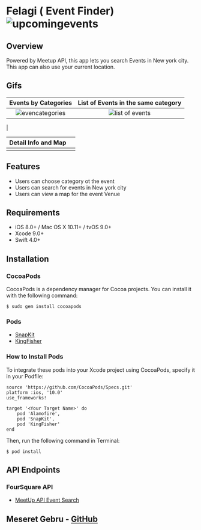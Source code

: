 # Felagi ( Event Finder)![upcomingevents](https://user-images.githubusercontent.com/32072624/40939994-5c3e0dd8-6814-11e8-94cd-d548995583fe.png)




## Overview
Powered by Meetup API, this app lets you search Events in New york city. This app can also use  your current location. 

## Gifs
|Events by Categories |List of Events in the same category|
|:-------------------:|:---------------------------------:|
|![evencategories](https://user-images.githubusercontent.com/32072624/40937648-4dd96fa0-680d-11e8-831a-580ffe7d91bc.gif)|![list of events](https://user-images.githubusercontent.com/32072624/40937282-1747fd0e-680c-11e8-86d0-12add0d23f84.gif)
|

|Detail Info and Map|              |
|:-----------------:|:------------:|
|     |        |


## Features
- Users can choose category ot the event
- Users can search for events in  New york city 
- Users can view a map for the event Venue


## Requirements
- iOS 8.0+ / Mac OS X 10.11+ / tvOS 9.0+
- Xcode 9.0+
- Swift 4.0+

## Installation

### CocoaPods
CocoaPods is a dependency manager for Cocoa projects. You can install it with the following command:

`$ sudo gem install cocoapods`

### Pods

- [SnapKit](http://snapkit.io/docs/)
- [KingFisher](https://github.com/onevcat/Kingfisher)


### How to Install Pods
To integrate these pods into your Xcode project using CocoaPods, specify it in your Podfile:

```
source 'https://github.com/CocoaPods/Specs.git'
platform :ios, '10.0'
use_frameworks!

target '<Your Target Name>' do
    pod 'Alamofire',
    pod 'SnapKit',
    pod 'KingFisher'
end
```

Then, run the following command in Terminal:

`$ pod install`

## API Endpoints
### FourSquare API
- [MeetUp API Event Search](https://www.meetup.com/meetup_api/docs/:urlname/events/#list)



## Meseret Gebru - [GitHub](https://github.com/MeseretGebru)
